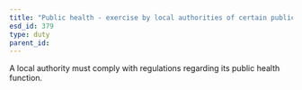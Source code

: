 ```yaml
---
title: "Public health - exercise by local authorities of certain public health functions"
esd_id: 379
type: duty
parent_id:  
---
```


A local authority must comply with regulations regarding its public health function.

